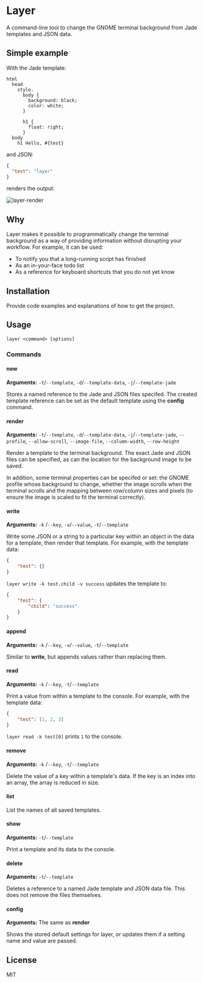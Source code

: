 # Layer

A command-line tool to change the GNOME terminal background from Jade templates
and JSON data.

## Simple example

With the Jade template:
````jade
html
  head
    style.
      body {
        background: black;
        color: white;
      }

      h1 {
        float: right;
      }
  body
    h1 Hello, #{test}
````

and JSON:
````json
{
  "test": "layer"
}
````

renders the output:

![layer-render](https://cloud.githubusercontent.com/assets/2752129/10805169/b7bc23e0-7dc3-11e5-8c7f-89b43b9c743d.png)

## Why
Layer makes it possible to programmatically change the terminal background as a
way of providing information without disrupting your workflow. For example, it
can be used:
* To notify you that a long-running script has finished
* As an in-your-face todo list
* As a reference for keyboard shortcuts that you do not yet know

## Installation

Provide code examples and explanations of how to get the project.

## Usage
`layer <command> [options]`
### Commands
#### new
**Arguments:** `-t`/`--template`, `-d`/`--template-data`, `-j`/`--template-jade`

Stores a named reference to the Jade and JSON files specifed. The created
template reference can be set as the default template using the **config**
command.

#### render
**Arguments:** `-t`/`--template`, `-d`/`--template-data`, `-j`/`--template-jade`,
`--profile`, `--allow-scroll`, `--image-file`, `--column-width`, `--row-height`

Render a template to the terminal background. The exact Jade and JSON files can
be specified, as can the location for the background image to be saved.

In addition, some terminal properties can be specifed or set: the GNOME profile
whose background to change, whether the image scrolls when the terminal scrolls
and the mapping between row/column sizes and pixels (to ensure the image is
scaled to fit the terminal correctly).
#### write
**Arguments:** `-k` /`--key`, `-v`/`--value`, `-t`/`--template`

Write some JSON or a string to a particular key within an object in the data
for a template, then render that template. For example, with the template data:
````json
{
    "test": {}
}
````
`layer write -k test.child -v success` updates the template to:
````json
{
    "test": {
        "child": "success"
    }
}
````
#### append
**Arguments:** `-k` /`--key`, `-v`/`--value`, `-t`/`--template`

Similar to **write**, but appends values rather than replacing them.
#### read
**Arguments:** `-k` /`--key`, `-t`/`--template`

Print a value from within a template to the console. For example, with the
template data:
````json
{
    "test": [1, 2, 3]
}
````
`layer read -k test[0]` prints `1` to the console.
#### remove
**Arguments:** `-k` /`--key`, `-t`/`--template`

Delete the value of a key within a template's data. If the key is an index into
an array, the array is reduced in size.
#### list
List the names of all saved templates.
#### show
**Arguments:** `-t`/`--template`

Print a template and its data to the console.
#### delete
**Arguments:** `-t`/`--template`

Deletes a reference to a named Jade template and JSON data file. This does not
remove the files themselves.
#### config
**Arguments:** The same as **render**

Shows the stored default settings for layer, or updates them if a setting name
and value are passed.

## License

MIT
